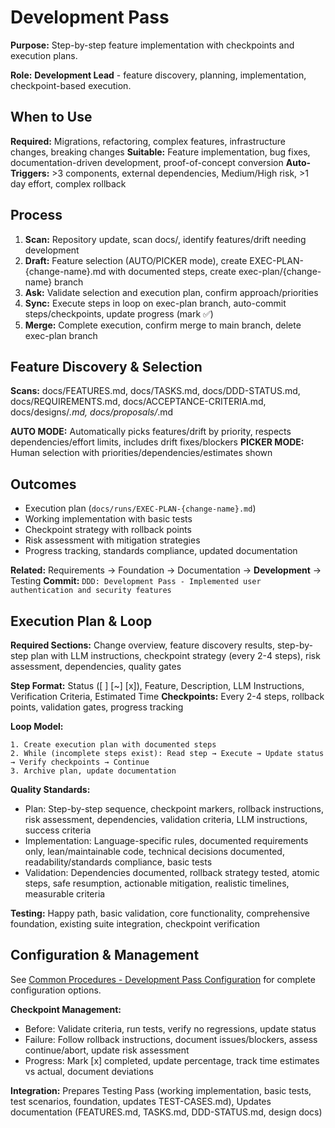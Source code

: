 # Development Pass

**Purpose:** Step-by-step feature implementation with checkpoints and execution plans.

**Role:** **Development Lead** - feature discovery, planning, implementation, checkpoint-based execution.

## When to Use

**Required:** Migrations, refactoring, complex features, infrastructure changes, breaking changes
**Suitable:** Feature implementation, bug fixes, documentation-driven development, proof-of-concept conversion
**Auto-Triggers:** >3 components, external dependencies, Medium/High risk, >1 day effort, complex rollback

## Process

1. **Scan:** Repository update, scan docs/, identify features/drift needing development
2. **Draft:** Feature selection (AUTO/PICKER mode), create EXEC-PLAN-{change-name}.md with documented steps, create exec-plan/{change-name} branch
3. **Ask:** Validate selection and execution plan, confirm approach/priorities
4. **Sync:** Execute steps in loop on exec-plan branch, auto-commit steps/checkpoints, update progress (mark ✅)
5. **Merge:** Complete execution, confirm merge to main branch, delete exec-plan branch

## Feature Discovery & Selection

**Scans:** docs/FEATURES.md, docs/TASKS.md, docs/DDD-STATUS.md, docs/REQUIREMENTS.md, docs/ACCEPTANCE-CRITERIA.md, docs/designs/*.md, docs/proposals/*.md

**AUTO MODE:** Automatically picks features/drift by priority, respects dependencies/effort limits, includes drift fixes/blockers
**PICKER MODE:** Human selection with priorities/dependencies/estimates shown

## Outcomes

- Execution plan (`docs/runs/EXEC-PLAN-{change-name}.md`)
- Working implementation with basic tests
- Checkpoint strategy with rollback points
- Risk assessment with mitigation strategies
- Progress tracking, standards compliance, updated documentation

**Related:** Requirements → Foundation → Documentation → **Development** → Testing
**Commit:** `DDD: Development Pass - Implemented user authentication and security features`

## Execution Plan & Loop

**Required Sections:** Change overview, feature discovery results, step-by-step plan with LLM instructions, checkpoint strategy (every 2-4 steps), risk assessment, dependencies, quality gates

**Step Format:** Status ([ ] [~] [x]), Feature, Description, LLM Instructions, Verification Criteria, Estimated Time
**Checkpoints:** Every 2-4 steps, rollback points, validation gates, progress tracking

**Loop Model:**
```
1. Create execution plan with documented steps
2. While (incomplete steps exist): Read step → Execute → Update status → Verify checkpoints → Continue
3. Archive plan, update documentation
```

**Quality Standards:**
- Plan: Step-by-step sequence, checkpoint markers, rollback instructions, risk assessment, dependencies, validation criteria, LLM instructions, success criteria
- Implementation: Language-specific rules, documented requirements only, lean/maintainable code, technical decisions documented, readability/standards compliance, basic tests
- Validation: Dependencies documented, rollback strategy tested, atomic steps, safe resumption, actionable mitigation, realistic timelines, measurable criteria

**Testing:** Happy path, basic validation, core functionality, comprehensive foundation, existing suite integration, checkpoint verification

## Configuration & Management

See [Common Procedures - Development Pass Configuration](../docs/COMMON-PROCEDURES.md#development-pass-configuration) for complete configuration options.

**Checkpoint Management:**
- Before: Validate criteria, run tests, verify no regressions, update status
- Failure: Follow rollback instructions, document issues/blockers, assess continue/abort, update risk assessment
- Progress: Mark [x] completed, update percentage, track time estimates vs actual, document deviations

**Integration:** Prepares Testing Pass (working implementation, basic tests, test scenarios, foundation, updates TEST-CASES.md), Updates documentation (FEATURES.md, TASKS.md, DDD-STATUS.md, design docs)
